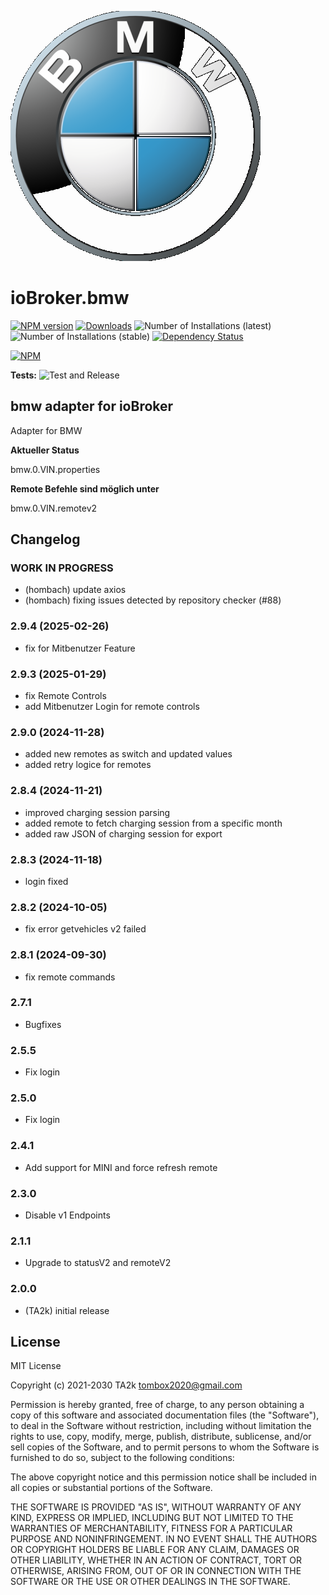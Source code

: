 ![Logo](admin/bmw.png)

# ioBroker.bmw

[![NPM version](https://img.shields.io/npm/v/iobroker.bmw.svg)](https://www.npmjs.com/package/iobroker.bmw)
[![Downloads](https://img.shields.io/npm/dm/iobroker.bmw.svg)](https://www.npmjs.com/package/iobroker.bmw)
![Number of Installations (latest)](https://iobroker.live/badges/bmw-installed.svg)
![Number of Installations (stable)](https://iobroker.live/badges/bmw-stable.svg)
[![Dependency Status](https://img.shields.io/david/TA2k/iobroker.bmw.svg)](https://david-dm.org/TA2k/iobroker.bmw)

[![NPM](https://nodei.co/npm/iobroker.bmw.png?downloads=true)](https://nodei.co/npm/iobroker.bmw/)

**Tests:** ![Test and Release](https://github.com/TA2k/ioBroker.bmw/workflows/Test%20and%20Release/badge.svg)

## bmw adapter for ioBroker

Adapter for BMW

**Aktueller Status**

bmw.0.VIN.properties

**Remote Befehle sind möglich unter**

bmw.0.VIN.remotev2

## Changelog

### **WORK IN PROGRESS**

- (hombach) update axios
- (hombach) fixing issues detected by repository checker (#88)

### 2.9.4 (2025-02-26)

- fix for Mitbenutzer Feature

### 2.9.3 (2025-01-29)

- fix Remote Controls
- add Mitbenutzer Login for remote controls

### 2.9.0 (2024-11-28)

- added new remotes as switch and updated values
- added retry logice for remotes

### 2.8.4 (2024-11-21)

- improved charging session parsing
- added remote to fetch charging session from a specific month
- added raw JSON of charging session for export

### 2.8.3 (2024-11-18)

- login fixed

### 2.8.2 (2024-10-05)

- fix error getvehicles v2 failed

### 2.8.1 (2024-09-30)

- fix remote commands

### 2.7.1

- Bugfixes

### 2.5.5

- Fix login

### 2.5.0

- Fix login

### 2.4.1

- Add support for MINI and force refresh remote

### 2.3.0

- Disable v1 Endpoints

### 2.1.1

- Upgrade to statusV2 and remoteV2

### 2.0.0

- (TA2k) initial release

## License

MIT License

Copyright (c) 2021-2030 TA2k <tombox2020@gmail.com>

Permission is hereby granted, free of charge, to any person obtaining a copy
of this software and associated documentation files (the "Software"), to deal
in the Software without restriction, including without limitation the rights
to use, copy, modify, merge, publish, distribute, sublicense, and/or sell
copies of the Software, and to permit persons to whom the Software is
furnished to do so, subject to the following conditions:

The above copyright notice and this permission notice shall be included in all
copies or substantial portions of the Software.

THE SOFTWARE IS PROVIDED "AS IS", WITHOUT WARRANTY OF ANY KIND, EXPRESS OR
IMPLIED, INCLUDING BUT NOT LIMITED TO THE WARRANTIES OF MERCHANTABILITY,
FITNESS FOR A PARTICULAR PURPOSE AND NONINFRINGEMENT. IN NO EVENT SHALL THE
AUTHORS OR COPYRIGHT HOLDERS BE LIABLE FOR ANY CLAIM, DAMAGES OR OTHER
LIABILITY, WHETHER IN AN ACTION OF CONTRACT, TORT OR OTHERWISE, ARISING FROM,
OUT OF OR IN CONNECTION WITH THE SOFTWARE OR THE USE OR OTHER DEALINGS IN THE
SOFTWARE.
